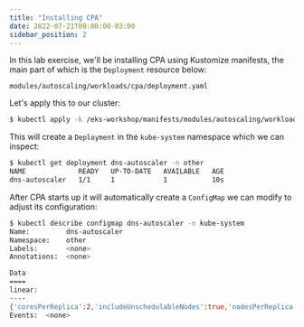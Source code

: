 ```yaml
---
title: "Installing CPA"
date: 2022-07-21T00:00:00-03:00
sidebar_position: 2
---
```


In this lab exercise, we'll be installing CPA using Kustomize manifests, the main part of which is the `Deployment` resource below:

```file
modules/autoscaling/workloads/cpa/deployment.yaml
```

Let's apply this to our cluster:

```bash hook=cpa-install timeout=180
$ kubectl apply -k /eks-workshop/manifests/modules/autoscaling/workloads/cpa
```

This will create a `Deployment` in the `kube-system` namespace which we can inspect:

```bash
$ kubectl get deployment dns-autoscaler -n other
NAME             READY   UP-TO-DATE   AVAILABLE   AGE
dns-autoscaler   1/1     1            1           10s
```

After CPA starts up it will automatically create a `ConfigMap` we can modify to adjust its configuration:

```bash
$ kubectl describe configmap dns-autoscaler -n kube-system
Name:         dns-autoscaler
Namespace:    other
Labels:       <none>
Annotations:  <none>

Data
====
linear:
----
{'coresPerReplica':2,'includeUnschedulableNodes':true,'nodesPerReplica':1,'preventSinglePointFailure':true,'min':1,'max':4}
Events:  <none>
```

